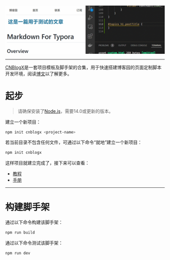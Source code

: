 ![banner](preview2.gif)

---

[CNBlogX](<https://github.com/search?q=user%3Amoeshinyo+topic%3Acnblogx>)是一套项目模板及脚手架的合集，用于快速搭建博客园的页面定制脚本开发环境，阅读[博文][cnblogx_blog]以了解更多。

[cnblogx_blog]: https://www.cnblogs.com/immx/p/cnblogx.html

# 起步
> 请确保安装了[Node.js](<https://nodejs.org>)，需要14.0或更新的版本。

建立一个新项目：

```bash
npm init cnblogx <project-name>
```

若当前目录不包含任何文件，可通过以下命令“就地”建立一个新项目：

```bash
npm init cnblogx
```

这样项目就建立完成了，接下来可以查看：

- [教程][cnblogx_blog]
- [手册](<https://github.com/moeshinyo/cnblogx-starter#%E5%AE%89%E8%A3%85>)

---

# 构建脚手架

通过以下命令构建该脚手架：

```bash
npm run build
```

通过以下命令测试该脚手架：

```bash
npm run dev
```

